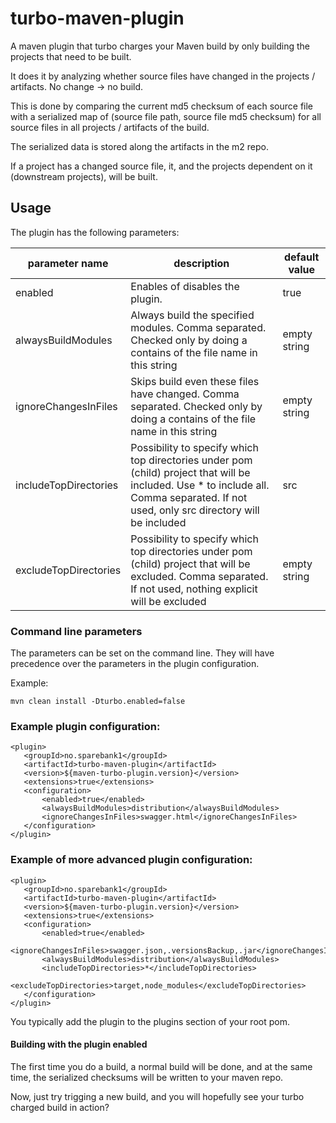 # turbo-maven-plugin
A maven plugin that turbo charges your Maven build by only building the projects that need to be built.
 
 It does it by analyzing whether source files have changed in the projects / artifacts. No change -> no build.
 
 This is done by comparing the current md5 checksum of each source file with a serialized map of (source file path, source file md5 checksum) for all source files in all projects / artifacts of the build.
 
 The serialized data is stored along the artifacts in the m2 repo.
 
 If a project has a changed source file, it, and the projects dependent on it (downstream projects), will be built.
 ## Usage
 The plugin has the following parameters:
 
 |parameter name| description                                                                                                                                                                           | default value |
 |------------------------------------------------------------------------------------------------------------------------------|---------------------------------------------------------------------------------------------------------------------------------------------------------------------------------------|---------------|
 | enabled  | Enables of disables the plugin.                                                                                                                                                       | true          |
 | alwaysBuildModules  | Always build the specified modules. Comma separated. Checked only by doing a contains of the file name in this string                                                                 | empty string  |
 | ignoreChangesInFiles | Skips build even these files have changed. Comma separated. Checked only by doing a contains of the file name in this string                                                          | empty string  |
 | includeTopDirectories | Possibility to specify which top directories under pom (child) project that will be included. Use * to include all. Comma separated. If not used, only src directory will be included | src           |
 | excludeTopDirectories | Possibility to specify which top directories under pom (child) project that will be excluded. Comma separated. If not used, nothing explicit will be excluded                          | empty string  |
 
 ### Command line parameters
 The parameters can be set on the command line. They will have precedence over the parameters in the plugin configuration.
 
 Example:
 ```
mvn clean install -Dturbo.enabled=false
```
 ### Example plugin configuration:
 ```
 <plugin>
    <groupId>no.sparebank1</groupId>
    <artifactId>turbo-maven-plugin</artifactId>
    <version>${maven-turbo-plugin.version}</version>
    <extensions>true</extensions>
    <configuration>
        <enabled>true</enabled>
        <alwaysBuildModules>distribution</alwaysBuildModules>
        <ignoreChangesInFiles>swagger.html</ignoreChangesInFiles>
    </configuration>
</plugin>
```

### Example of more advanced plugin configuration:
 ```
 <plugin>
    <groupId>no.sparebank1</groupId>
    <artifactId>turbo-maven-plugin</artifactId>
    <version>${maven-turbo-plugin.version}</version>
    <extensions>true</extensions>
    <configuration>
        <enabled>true</enabled>
        <ignoreChangesInFiles>swagger.json,.versionsBackup,.jar</ignoreChangesInFiles>
        <alwaysBuildModules>distribution</alwaysBuildModules>
        <includeTopDirectories>*</includeTopDirectories>
        <excludeTopDirectories>target,node_modules</excludeTopDirectories>
    </configuration>
</plugin>
```

You typically add the plugin to the plugins section of your root pom. 

#### Building with the plugin enabled
The first time you do a build, a normal build will be done, and at the same time, the serialized checksums will be written to your maven repo.

Now, just try trigging a new build, and you will hopefully see your turbo charged build in action?
